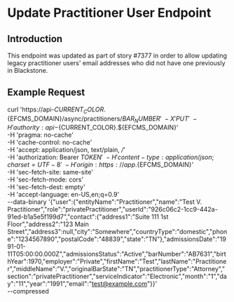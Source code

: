 # Update Practitioner User Endpoint

## Introduction

This endpoint was updated as part of story #7377 in order to allow updating 
legacy practitioner users' email addresses who did not have one previously 
in Blackstone. 

## Example Request

curl 'https://api-${CURRENT_COLOR}.${EFCMS_DOMAIN}/async/practitioners/${BAR_NUMBER}' \
  -X 'PUT' \
  -H 'authority: api-${CURRENT_COLOR}.${EFCMS_DOMAIN}' \
  -H 'pragma: no-cache' \
  -H 'cache-control: no-cache' \
  -H 'accept: application/json, text/plain, */*' \
  -H 'authorization: Bearer ${TOKEN}' \
  -H 'content-type: application/json;charset=UTF-8' \
  -H 'origin: https://app.${EFCMS_DOMAIN}' \
  -H 'sec-fetch-site: same-site' \
  -H 'sec-fetch-mode: cors' \
  -H 'sec-fetch-dest: empty' \
  -H 'accept-language: en-US,en;q=0.9' \
  --data-binary '{"user":{"entityName":"Practitioner","name":"Test V. Practitioner","role":"privatePractitioner","userId":"926c06c2-1cc9-442a-91ed-b1a5e5f199d7","contact":{"address1":"Suite 111 1st Floor","address2":"123 Main Street","address3":null,"city":"Somewhere","countryType":"domestic","phone":"1234567890","postalCode":"48839","state":"TN"},"admissionsDate":"1991-01-11T05:00:00.000Z","admissionsStatus":"Active","barNumber":"AB7631","birthYear":1970,"employer":"Private","firstName":"Test","lastName":"Practitioner","middleName":"V.","originalBarState":"TN","practitionerType":"Attorney","section":"privatePractitioner","serviceIndicator":"Electronic","month":"1","day":"11","year":"1991","email":"test@example.com"}}' \
  --compressed
